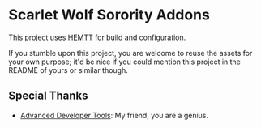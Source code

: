 # Scarlet Wolf Sorority Addons

This project uses [HEMTT](https://brettmayson.github.io/HEMTT/) for build and configuration.

If you stumble upon this project, you are welcome to reuse the assets for your own purpose; it'd be nice if you could mention this project in the README of yours or similar though.

## Special Thanks

- [Advanced Developer Tools](https://steamcommunity.com/sharedfiles/filedetails/?id=2369477168): My friend, you are a genius.
